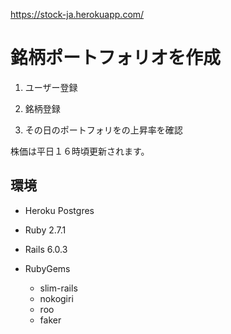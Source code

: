 https://stock-ja.herokuapp.com/

# 銘柄ポートフォリオを作成

1. ユーザー登録

2. 銘柄登録

3. その日のポートフォリをの上昇率を確認

株価は平日１６時頃更新されます。

## 環境

* Heroku Postgres

* Ruby 2.7.1

* Rails 6.0.3

* RubyGems
  - slim-rails
  - nokogiri
  - roo
  - faker
